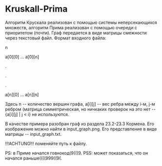 # Kruskall-Prima
Алгоритм Крускала реализован с помощью системы неперсекающихся множеств, 
алгоритм Прима реализован с помощью очереди с приоритетом (почти).
Граф передается в виде матрицы смежности через текстовый файл.
Формат входного файла:

n

a[0][0] ... a[0][n]

.

.

.

a[n][0] ... a[n][n]

Здесь n -- количество вершин графа, a[i][j] -- вес ребра между i-м, j-м ребром 
(матрица симметрическая, но ничкаких проверок на это нет -- {a[i][j] | j < i} не используются.

В качестве примера разобран граф из раздела 23.2-23.3 Кормена.
Его изображение можно найти в input_graph.png. Его представление в виде матрицы -- input_graph.txt.

!!!ACHTUNG!!! поменяйте путь к файлу.

PS: в Приме начался говнокод(9(((9.
PSS: может показаться, что он начался раньше((((999((9(.
